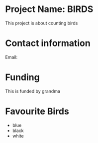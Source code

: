 # Project Name: BIRDS
This project is about counting birds
# Contact information
Email:
# Funding
This is funded by grandma
# Favourite Birds
* blue
* black
* white
